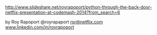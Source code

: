 http://www.slideshare.net/royrapoport/python-through-the-back-door-netflix-presentation-at-codemash-2014?from_search=6

by Roy Rapoport
@royrapaport
rsr@netflix.com
www.linkedin.com/in/royrapoport